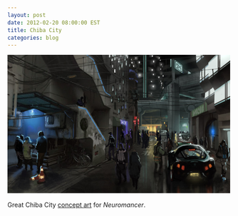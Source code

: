 ```yaml
---
layout: post
date: 2012-02-20 08:00:00 EST
title: Chiba City
categories: blog
---
```


<img src="/images/post-images/chibacity.png"/>

Great Chiba City [concept art](http://surrogate-self.com/post/17891315666/chiba-concept-art-for-neuromancer) for _Neuromancer_.